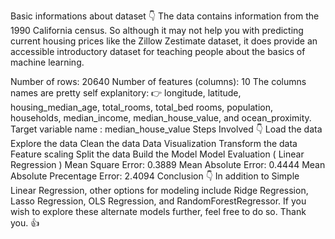 Basic informations about dataset 👇
The data contains information from the 1990 California census. So although it may not help you with predicting current housing prices like the Zillow Zestimate dataset, it does provide an accessible introductory dataset for teaching people about the basics of machine learning.

Number of rows: 20640
Number of features (columns): 10
The columns names are pretty self explanitory: 👉 longitude, latitude, housing_median_age, total_rooms, total_bed rooms, population, households, median_income, median_house_value, and ocean_proximity.
Target variable name : median_house_value
Steps Involved 👇
Load the data
Explore the data
Clean the data
Data Visualization
Transform the data
Feature scaling
Split the data
Build the Model
Model Evaluation ( Linear Regression )
Mean Square Error: 0.3889
Mean Absolute Error: 0.4444
Mean Absolute Precentage Error: 2.4094
Conclusion 👇
In addition to Simple Linear Regression, other options for modeling include Ridge Regression, Lasso Regression, OLS Regression, and RandomForestRegressor. If you wish to explore these alternate models further, feel free to do so. Thank you. 👍
